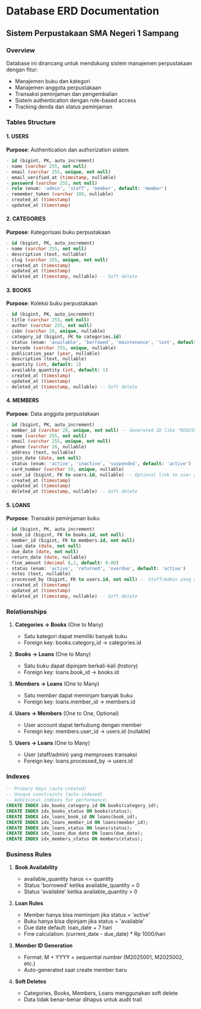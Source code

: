 # Database ERD Documentation
## Sistem Perpustakaan SMA Negeri 1 Sampang

### Overview
Database ini dirancang untuk mendukung sistem manajemen perpustakaan dengan fitur:
- Manajemen buku dan kategori
- Manajemen anggota perpustakaan
- Transaksi peminjaman dan pengembalian
- Sistem authentication dengan role-based access
- Tracking denda dan status peminjaman

### Tables Structure

#### 1. USERS
**Purpose**: Authentication dan authorization sistem
```sql
- id (bigint, PK, auto_increment)
- name (varchar 255, not null)
- email (varchar 255, unique, not null)
- email_verified_at (timestamp, nullable)
- password (varchar 255, not null)
- role (enum: 'admin', 'staff', 'member', default: 'member')
- remember_token (varchar 100, nullable)
- created_at (timestamp)
- updated_at (timestamp)
```

#### 2. CATEGORIES
**Purpose**: Kategorisasi buku perpustakaan
```sql
- id (bigint, PK, auto_increment)
- name (varchar 255, not null)
- description (text, nullable)
- slug (varchar 255, unique, not null)
- created_at (timestamp)
- updated_at (timestamp)
- deleted_at (timestamp, nullable) -- Soft delete
```

#### 3. BOOKS
**Purpose**: Koleksi buku perpustakaan
```sql
- id (bigint, PK, auto_increment)
- title (varchar 255, not null)
- author (varchar 255, not null)
- isbn (varchar 20, unique, nullable)
- category_id (bigint, FK to categories.id)
- status (enum: 'available', 'borrowed', 'maintenance', 'lost', default: 'available')
- barcode (varchar 255, unique, nullable)
- publication_year (year, nullable)
- description (text, nullable)
- quantity (int, default: 1)
- available_quantity (int, default: 1)
- created_at (timestamp)
- updated_at (timestamp)
- deleted_at (timestamp, nullable) -- Soft delete
```

#### 4. MEMBERS
**Purpose**: Data anggota perpustakaan
```sql
- id (bigint, PK, auto_increment)
- member_id (varchar 20, unique, not null) -- Generated ID like "M2025001"
- name (varchar 255, not null)
- email (varchar 255, unique, not null)
- phone (varchar 20, nullable)
- address (text, nullable)
- join_date (date, not null)
- status (enum: 'active', 'inactive', 'suspended', default: 'active')
- card_number (varchar 50, unique, nullable)
- user_id (bigint, FK to users.id, nullable) -- Optional link to user account
- created_at (timestamp)
- updated_at (timestamp)
- deleted_at (timestamp, nullable) -- Soft delete
```

#### 5. LOANS
**Purpose**: Transaksi peminjaman buku
```sql
- id (bigint, PK, auto_increment)
- book_id (bigint, FK to books.id, not null)
- member_id (bigint, FK to members.id, not null)
- loan_date (date, not null)
- due_date (date, not null)
- return_date (date, nullable)
- fine_amount (decimal 8,2, default: 0.00)
- status (enum: 'active', 'returned', 'overdue', default: 'active')
- notes (text, nullable)
- processed_by (bigint, FK to users.id, not null) -- Staff/Admin yang memproses
- created_at (timestamp)
- updated_at (timestamp)
- deleted_at (timestamp, nullable) -- Soft delete
```

### Relationships

1. **Categories → Books** (One to Many)
   - Satu kategori dapat memiliki banyak buku
   - Foreign key: books.category_id → categories.id

2. **Books → Loans** (One to Many)
   - Satu buku dapat dipinjam berkali-kali (history)
   - Foreign key: loans.book_id → books.id

3. **Members → Loans** (One to Many)
   - Satu member dapat meminjam banyak buku
   - Foreign key: loans.member_id → members.id

4. **Users → Members** (One to One, Optional)
   - User account dapat terhubung dengan member
   - Foreign key: members.user_id → users.id (nullable)

5. **Users → Loans** (One to Many)
   - User (staff/admin) yang memproses transaksi
   - Foreign key: loans.processed_by → users.id

### Indexes
```sql
-- Primary Keys (auto-created)
-- Unique constraints (auto-indexed)
-- Additional indexes for performance:
CREATE INDEX idx_books_category_id ON books(category_id);
CREATE INDEX idx_books_status ON books(status);
CREATE INDEX idx_loans_book_id ON loans(book_id);
CREATE INDEX idx_loans_member_id ON loans(member_id);
CREATE INDEX idx_loans_status ON loans(status);
CREATE INDEX idx_loans_due_date ON loans(due_date);
CREATE INDEX idx_members_status ON members(status);
```

### Business Rules

1. **Book Availability**
   - available_quantity harus <= quantity
   - Status 'borrowed' ketika available_quantity = 0
   - Status 'available' ketika available_quantity > 0

2. **Loan Rules**
   - Member hanya bisa meminjam jika status = 'active'
   - Buku hanya bisa dipinjam jika status = 'available'
   - Due date default: loan_date + 7 hari
   - Fine calculation: (current_date - due_date) * Rp 1000/hari

3. **Member ID Generation**
   - Format: M + YYYY + sequential number (M2025001, M2025002, etc.)
   - Auto-generated saat create member baru

4. **Soft Deletes**
   - Categories, Books, Members, Loans menggunakan soft delete
   - Data tidak benar-benar dihapus untuk audit trail
